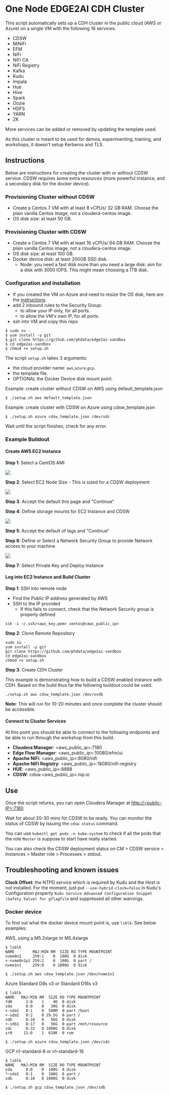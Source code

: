 # One Node EDGE2AI CDH Cluster

This script automatically sets up a CDH cluster in the public cloud (AWS or Azure) on a single VM with the following 16 services:

- CDSW
- MiNiFi
- EFM
- NiFi
- NiFi CA
- NiFi Registry
- Kafka
- Kudu
- Impala
- Hue
- Hive
- Spark
- Oozie
- HDFS
- YARN
- ZK

More services can be added or removed by updating the template used.

As this cluster is meant to be used for demos, experimenting, training, and workshops, it doesn't setup Kerberos and TLS.

## Instructions

Below are instructions for creating the cluster with or without CDSW service. CDSW requires some extra resources (more powerful instance, and a secondary disk for the docker device).

### Provisioning Cluster without CDSW

- Create a Centos 7 VM with at least 8 vCPUs/ 32 GB RAM. Choose the plain vanilla Centos image, not a cloudera-centos image.
- OS disk size: at least 50 GB.

### Provisioning Cluster with CDSW

- Create a Centos 7 VM with at least 16 vCPUs/ 64 GB RAM. Choose the plain vanilla Centos image, not a cloudera-centos image.
- OS disk size: at least 100 GB.
- Docker device disk: at least 200GB SSD disk.
  - Node: you need a fast disk more than you need a large disk: aim for a disk with 3000 IOPS. This might mean choosing a 1TB disk.

### Configuration and installation

- If you created the VM on Azure and need to resize the OS disk, here are the [instructions](scripts/how-to-resize-os-disk.md).
- add 2 inbound rules to the Security Group:
  - to allow your IP only, for all ports.
  - to allow the VM's own IP, for all ports.
- ssh into VM and copy this repo.

```
$ sudo su -
$ yum install -y git
$ git clone https://github.com/phdata/edge2ai-sandbox
$ cd edge2ai-sandbox
$ chmod +x setup.sh
```

The script `setup.sh` takes 3 arguments:
- the cloud provider name: `aws`,`azure`,`gcp`.
- the template file.
- OPTIONAL the Docker Device disk mount point.

Example: create cluster without CDSW on AWS using default_template.json
```
$ ./setup.sh aws default_template.json
```

Example: create cluster with CDSW on Azure using cdsw_template.json
```
$ ./setup.sh azure cdsw_template.json /dev/sdc
```

Wait until the script finishes, check for any error.

### Example Buildout

#### Create AWS EC2 Instance

**Step 1**: Select a CentOS AMI

![](images/aws_ami_selection.png)

**Step 2**: Select EC2 Node Size - This is sized for a CDSW deployment

![](images/ec2_sizing.png)

**Step 3**: Accept the default this page and "Continue"

**Step 4**: Define storage mounts for EC2 Instance and CDSW

![](images/ec2_storage.png)

**Step 5**: Accept the default of tags and "Continue"

**Step 6**: Define or Select a Network Security Group to provide Network access to your machine

![](images/network_security_group.png)

**Step 7**: Select Private Key and Deploy Instance

#### Log into EC2 Instance and Build Cluster

**Step 1**: SSH into remote node

- Find the Public IP address generated by AWS
- SSH to the IP provided
  - If this fails to connect, check that the Network Security group is properly defined

```
ssh -i ~/.ssh/<aws_key.pem> centos@<aws_public_ip>
```

**Step 2**: Clone Remote Repository

```
sudo su -
yum install -y git
git clone https://github.com/phdata/edge2ai-sandbox
cd edge2ai-sandbox
chmod +x setup.sh
```

**Step 3**: Create CDH Cluster

This example is demonstrating how to build a CDSW enabled instance with CDH. Based on the build thus far the following buildout could be used.

```
./setup.sh aws cdsw_template.json /dev/xvdb
```

**Note**: This will run for 10-20 minutes and once complete the cluster should be accessible.

#### Connect to Cluster Services

At this point you should be able to connect to the following endpoints and be able to run through the workshop from this build.

- **Cloudera Manager**: <aws_public_ip>:7180
- **Edge Flow Manager**: <aws_public_ip>:10080/efm/ui
- **Apache NiFi**: <aws_public_ip>:8080/nifi
- **Apache NiFi Registry**: <aws_public_ip>:18080/nifi-registry
- **HUE**: <aws_public_ip>:8888
- **CDSW**: cdsw.<aws_public_ip>.nip.io


## Use

Once the script returns, you can open Cloudera Manager at [http://<public-IP\>:7180](http://<public-IP>:7180)

Wait for about 20-30 mins for CDSW to be ready. You can monitor the status of CDSW by issuing the `cdsw status` command.

You can use `kubectl get pods -n kube-system` to check if all the pods that the role `Master` is suppose to start have really started.

You can also check the CDSW deployment status on CM > CDSW service > Instances > Master role > Processes > stdout.

## Troubleshooting and known issues

**Clock Offset**: the NTPD service which is required by Kudu and the Host is not installed. For the moment, just put
`--use-hybrid-clock=false`  in Kudu's Configuration property `Kudu Service Advanced Configuration Snippet (Safety Valve) for gflagfile` and suppressed all other warnings.

### Docker device

To find out what the docker device mount point is, use `lsblk`. See below examples:


AWS, using a M5.2xlarge or M5.4xlarge
```
$ lsblk
NAME        MAJ:MIN RM  SIZE RO TYPE MOUNTPOINT
nvme0n1     259:1    0  100G  0 disk
+-nvme0n1p1 259:2    0  100G  0 part /
nvme1n1     259:0    0 1000G  0 disk

$ ./setup.sh aws cdsw_template.json /dev/nvme1n1
```

Azure Standard D8s v3 or Standard D16s v3
```
$ lsblk
NAME   MAJ:MIN RM  SIZE RO TYPE MOUNTPOINT
fd0      2:0    1    4K  0 disk
sda      8:0    0   30G  0 disk
+-sda1   8:1    0  500M  0 part /boot
+-sda2   8:2    0 29.5G  0 part /
sdb      8:16   0   56G  0 disk
+-sdb1   8:17   0   56G  0 part /mnt/resource
sdc      8:32   0 1000G  0 disk
sr0     11:0    1  628K  0 rom

$ ./setup.sh azure cdsw_template.json /dev/sdc
```

GCP n1-standard-8 or n1-standard-16
```
$ lsblk
NAME   MAJ:MIN RM  SIZE RO TYPE MOUNTPOINT
sda      8:0    0  100G  0 disk
└─sda1   8:1    0  100G  0 part /
sdb      8:16   0 1000G  0 disk

$ ./setup.sh gcp cdsw_template.json /dev/sdb
```
